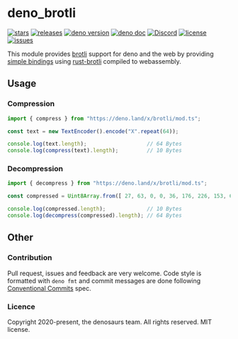 # deno_brotli

[![stars](https://img.shields.io/github/stars/denosaurs/deno_brotli)](https://github.com/denosaurs/deno_brotli/stargazers)
[![releases](https://img.shields.io/github/v/release/denosaurs/deno_brotli)](https://github.com/denosaurs/deno_brotli/releases/latest/)
[![deno version](https://img.shields.io/badge/deno-^1.0.2-informational)](https://github.com/denoland/deno)
[![deno doc](https://img.shields.io/badge/deno-doc-informational)](https://doc.deno.land/https/deno.land/x/deno_brotli/mod.ts)
[![Discord](https://img.shields.io/discord/713043818806509608)](https://discord.gg/shHG8vg)
[![license](https://img.shields.io/github/license/denosaurs/deno_brotli)](https://github.com/denosaurs/deno_brotli/blob/master/LICENSE)
[![issues](https://img.shields.io/github/issues/denosaurs/deno_brotli)](https://github.com/denosaurs/deno_brotli/issues)

This module provides [brotli](https://en.wikipedia.org/wiki/Brotli) support for deno and the web by providing [simple bindings](src/lib.rs) using [rust-brotli](https://github.com/dropbox/rust-brotli) compiled to webassembly.

## Usage

### Compression

```ts
import { compress } from "https://deno.land/x/brotli/mod.ts";

const text = new TextEncoder().encode("X".repeat(64));

console.log(text.length);                   // 64 Bytes
console.log(compress(text).length);         // 10 Bytes
```

### Decompression

```ts
import { decompress } from "https://deno.land/x/brotli/mod.ts";

const compressed = Uint8Array.from([ 27, 63, 0, 0, 36, 176, 226, 153, 64, 18 ]);

console.log(compressed.length);             // 10 Bytes
console.log(decompress(compressed).length); // 64 Bytes
```

## Other

### Contribution

Pull request, issues and feedback are very welcome. Code style is formatted with `deno fmt` and commit messages are done following [Conventional Commits](https://www.conventionalcommits.org/en/v1.0.0/) spec.

### Licence

Copyright 2020-present, the denosaurs team. All rights reserved. MIT license.
